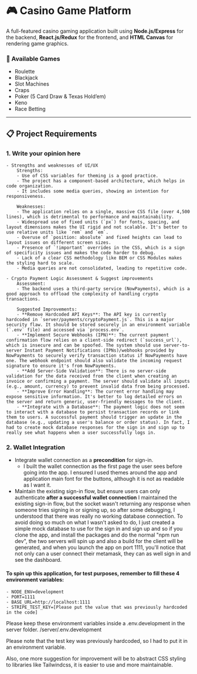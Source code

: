 # 🎮 Casino Game Platform

A full-featured casino gaming application built using **Node.js/Express** for the backend, **React.js/Redux** for the frontend, and **HTML Canvas** for rendering game graphics.

### 🎲 Available Games

- Roulette
- Blackjack
- Slot Machines
- Craps
- Poker (5 Card Draw & Texas Hold’em)
- Keno
- Race Betting

---

## 📋 Project Requirements

### 1. Write your opinion here

    - Strengths and weaknesses of UI/UX
        Strengths:
        - Use of CSS variables for theming is a good practice.
        - The project has a component-based architecture, which helps in code organization.
        - It includes some media queries, showing an intention for responsiveness.

        Weaknesses:
        - The application relies on a single, massive CSS file (over 4,500 lines), which is detrimental to performance and maintainability.
        - Widespread use of fixed units (`px`) for fonts, spacing, and layout dimensions makes the UI rigid and not scalable. It's better to use relative units like `rem` and `em`.
        - Overuse of `position: absolute` and fixed heights can lead to layout issues on different screen sizes.
        - Presence of `!important` overrides in the CSS, which is a sign of specificity issues and makes the code harder to debug.
        - Lack of a clear CSS methodology like BEM or CSS Modules makes the styling hard to scale.
        - Media queries are not consolidated, leading to repetitive code.

    - Crypto Payment Logic Assessment & Suggest improvements
        Assessment:
        - The backend uses a third-party service (NowPayments), which is a good approach to offload the complexity of handling crypto transactions.

        Suggested Improvements:
        - **Remove Hardcoded API Keys**: The API key is currently hardcoded in `server/payments/cryptoPayment.js`. This is a major security flaw. It should be stored securely in an environment variable (`.env` file) and accessed via `process.env`.
        - **Implement Secure Webhooks (IPN)**: The current payment confirmation flow relies on a client-side redirect (`success_url`), which is insecure and can be spoofed. The system should use server-to-server Instant Payment Notifications (IPNs)/webhooks provided by NowPayments to securely verify transaction status if NowPayments have one. The webhook endpoint should also validate the incoming request signature to ensure it's from NowPayments.
        - **Add Server-Side Validation**: There is no server-side validation for the data received from the client when creating an invoice or confirming a payment. The server should validate all inputs (e.g., amount, currency) to prevent invalid data from being processed.
        - **Improve Error Handling**: The current error handling may expose sensitive information. It's better to log detailed errors on the server and return generic, user-friendly messages to the client.
        - **Integrate with a Database**: The payment logic does not seem to interact with a database to persist transaction records or link them to users. A successful payment should trigger an update in the database (e.g., updating a user's balance or order status). In fact, I had to create mock database responses for the sign in and sign up to really see what happens when a user successfully logs in.

### 2. Wallet Integration

- Integrate wallet connection as a **precondition** for sign-in.
  - I built the wallet connection as the first page the user sees before going into the app. I ensured I used themes around the app and application main font for the buttons, although it is not as readable as I want it.
- Maintain the existing sign-in flow, but ensure users can only authenticate **after a successful wallet connection**
  I maintained the existing sign-in flow, but the socket wasn't returning any response when someone tries signing in or signing up, so after some debugging, I understood that there was really no working database connection. To avoid doing so much on what I wasn't asked to do, I just created a simple mock database to use for the sign in and sign up and so if you clone the app, and install the packages and do the normal "npm run dev", the two servers will spin up and also a build for the client will be generated, and when you launch the app on port 1111, you'll notice that not only can a user connect their metamask, they can as well sign in and see the dashboard.

#### To spin up this application, for test purposes, remember to fill these 4 environment variables:
    - NODE_ENV=development
    - PORT=1111
    - BASE_URL=http://localhost:1111
    - STRIPE_TEST_KEY=[Please put the value that was previously hardcoded in the code]

Please keep these environment variables inside a .env.development in the server folder. /server/.env.development

Please note that the test key was previously hardcoded, so I had to put it in an environment variable.

Also, one more suggestion for improvement will be to abstract CSS styling to libraries like Tailwindcss, it is easier to use and more maintainable.
